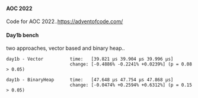 #### AOC 2022

Code for AOC 2022..https://adventofcode.com/

#### Day1b bench

two approaches, vector based and binary heap.. 

```
day1b - Vector          time:   [39.821 µs 39.904 µs 39.996 µs]
                        change: [-0.4886% -0.2241% +0.0239%] (p = 0.08 > 0.05)

day1b - BinaryHeap      time:   [47.648 µs 47.754 µs 47.868 µs]
                        change: [-0.0474% +0.2594% +0.6312%] (p = 0.15 > 0.05)

```

